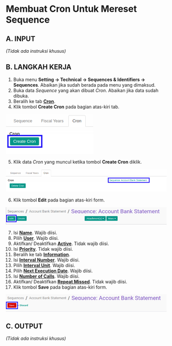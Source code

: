 # Membuat Cron Untuk Mereset Sequence

## A. INPUT

*(Tidak ada instruksi khusus)*

## B. LANGKAH KERJA

1. Buka menu **Setting -> Technical -> Sequences & Identifiers -> Sequences**. Abaikan jika sudah berada pada menu yang dimaksud.
2. Buka data *Sequence* yang akan dibuat *Cron*. Abaikan jika data sudah dibuka.
3. Beralih ke tab **[Cron](./penjelasan.md#tab-cron)**.
4. Klik tombol **Create Cron** pada bagian atas-kiri tab.

![](../img/sequence/tombol-create-cron.png)

5. Klik data *Cron* yang muncul ketika tombol **Create Cron** diklik.

![](../img/sequence/data-awal-cron.png)

6. Klik tombol **Edit** pada bagian atas-kiri form.

![](../img/sequence/tombol-edit-cron.png)

7. Isi **[Name](./penjelasan.md#field-name-cron)**. Wajib diisi.
8. Pilih **[User](./penjelasan.md#field-user)**. Wajib diisi.
9. Aktifkan/ Deaktifkan **[Active](./penjelasan.md#field-cron-active)**. Tidak wajib diisi.
10. Isi **[Priority](./penjelasan.md#field-priority)**. Tidak wajib diisi.
11. Beralih ke tab **[Information](./penjelasan.md#tab-information-cron)**.
12. Isi **[Interval Number](./penjelasan.md#field-interval-number)**. Wajib diisi.
13. Pilih **[Interval Unit](./penjelasan.md#field-interval-unit)**. Wajib diisi.
14. Pilih **[Next Execution Date](./penjelasan.md#field-next-execution-date)**. Wajib diisi.
15. Isi **[Number of Calls](./penjelasan.md#field-number-of-calls)**. Wajib diisi.
16. Aktifkan/ Deaktifkan **[Repeat Missed](./penjelasan.md#field-repeat-missed)**. Tidak wajib diisi.
17. Klik tombol **Save** pada bagian atas-kiri form.

![](../img/sequence/tombol-save-cron.png)

## C. OUTPUT

*(Tidak ada instruksi khusus)*
